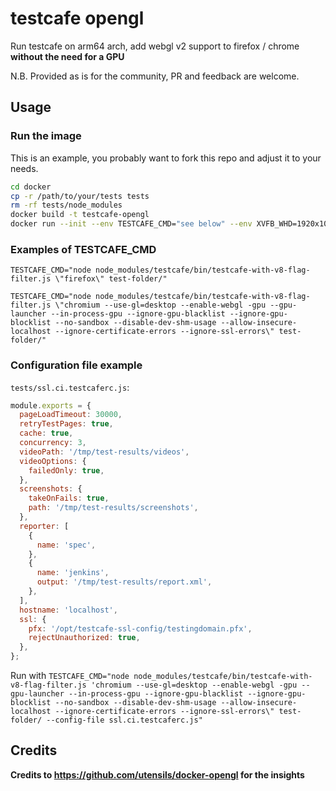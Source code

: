 # testcafe opengl

Run testcafe on arm64 arch, add webgl v2 support to firefox / chrome **without the need for a GPU**

N.B. Provided as is for the community,
PR and feedback are welcome.

## Usage

### Run the image

This is an example, you probably want to fork this repo and adjust it to your needs.

```bash
cd docker
cp -r /path/to/your/tests tests
rm -rf tests/node_modules
docker build -t testcafe-opengl
docker run --init --env TESTCAFE_CMD="see below" --env XVFB_WHD=1920x1080x24 --volume=/optional:/tmp/for-your-test-results
```

### Examples of TESTCAFE_CMD

`TESTCAFE_CMD="node node_modules/testcafe/bin/testcafe-with-v8-flag-filter.js \"firefox\" test-folder/"`

`TESTCAFE_CMD="node node_modules/testcafe/bin/testcafe-with-v8-flag-filter.js \"chromium --use-gl=desktop --enable-webgl -gpu --gpu-launcher --in-process-gpu --ignore-gpu-blacklist --ignore-gpu-blocklist --no-sandbox --disable-dev-shm-usage --allow-insecure-localhost --ignore-certificate-errors --ignore-ssl-errors\" test-folder/"`

### Configuration file example

`tests/ssl.ci.testcaferc.js`:

```javascript
module.exports = {
  pageLoadTimeout: 30000,
  retryTestPages: true,
  cache: true,
  concurrency: 3,
  videoPath: '/tmp/test-results/videos',
  videoOptions: {
    failedOnly: true,
  },
  screenshots: {
    takeOnFails: true,
    path: '/tmp/test-results/screenshots',
  },
  reporter: [
    {
      name: 'spec',
    },
    {
      name: 'jenkins',
      output: '/tmp/test-results/report.xml',
    },
  ],
  hostname: 'localhost',
  ssl: {
    pfx: '/opt/testcafe-ssl-config/testingdomain.pfx',
    rejectUnauthorized: true,
  },
};

```

Run with
`TESTCAFE_CMD="node node_modules/testcafe/bin/testcafe-with-v8-flag-filter.js 'chromium --use-gl=desktop --enable-webgl -gpu --gpu-launcher --in-process-gpu --ignore-gpu-blacklist --ignore-gpu-blocklist --no-sandbox --disable-dev-shm-usage --allow-insecure-localhost --ignore-certificate-errors --ignore-ssl-errors\" test-folder/ --config-file ssl.ci.testcaferc.js"`

## Credits

**Credits to https://github.com/utensils/docker-opengl for the insights**
